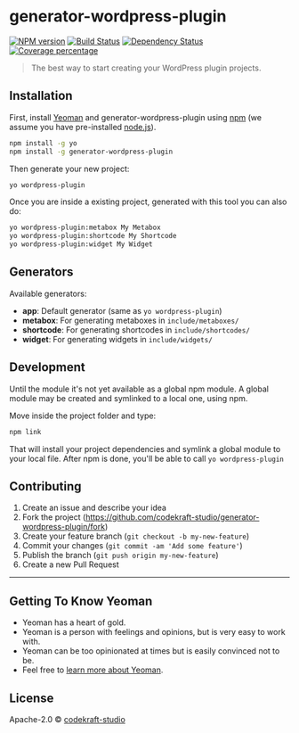 # generator-wordpress-plugin 

[![NPM version][npm-image]][npm-url] [![Build Status][travis-image]][travis-url] [![Dependency Status][daviddm-image]][daviddm-url] [![Coverage percentage][coveralls-image]][coveralls-url]
> The best way to start creating your WordPress plugin projects.

## Installation

First, install [Yeoman](http://yeoman.io) and generator-wordpress-plugin using [npm](https://www.npmjs.com/) (we assume you have pre-installed [node.js](https://nodejs.org/)).

```bash
npm install -g yo
npm install -g generator-wordpress-plugin
```

Then generate your new project:

```bash
yo wordpress-plugin
```

Once you are inside a existing project, generated with this tool you can also do:
```bash
yo wordpress-plugin:metabox My Metabox
yo wordpress-plugin:shortcode My Shortcode
yo wordpress-plugin:widget My Widget
```

## Generators
Available generators:
  + __app__: Default generator (same as `yo wordpress-plugin`)
  + __metabox__: For generating metaboxes in `include/metaboxes/`
  + __shortcode__: For generating shortcodes in `include/shortcodes/`
  + __widget__: For generating widgets in `include/widgets/`


## Development

Until the module it's not yet available as a global npm module. A global module may be created and symlinked to a local one, using npm. 

Move inside the project folder and type:

```bash
npm link
```

That will install your project dependencies and symlink a global module to your local file. After npm is done, you'll be able to call `yo wordpress-plugin`


## Contributing

1. Create an issue and describe your idea
2. Fork the project (https://github.com/codekraft-studio/generator-wordpress-plugin/fork)
3. Create your feature branch (`git checkout -b my-new-feature`)
4. Commit your changes (`git commit -am 'Add some feature'`)
5. Publish the branch (`git push origin my-new-feature`)
6. Create a new Pull Request

---

## Getting To Know Yeoman

 * Yeoman has a heart of gold.
 * Yeoman is a person with feelings and opinions, but is very easy to work with.
 * Yeoman can be too opinionated at times but is easily convinced not to be.
 * Feel free to [learn more about Yeoman](http://yeoman.io/).

## License

Apache-2.0 © [codekraft-studio](https://codekraft.it)


[npm-image]: https://badge.fury.io/js/generator-wordpress-plugin.svg
[npm-url]: https://npmjs.org/package/generator-wordpress-plugin
[travis-image]: https://travis-ci.org/codekraft-studio/generator-wordpress-plugin.svg?branch=master
[travis-url]: https://travis-ci.org/codekraft-studio/generator-wordpress-plugin
[daviddm-image]: https://david-dm.org/codekraft-studio/generator-wordpress-plugin.svg?theme=shields.io
[daviddm-url]: https://david-dm.org/codekraft-studio/generator-wordpress-plugin
[coveralls-image]: https://coveralls.io/repos/codekraft-studio/generator-wordpress-plugin/badge.svg
[coveralls-url]: https://coveralls.io/r/codekraft-studio/generator-wordpress-plugin
